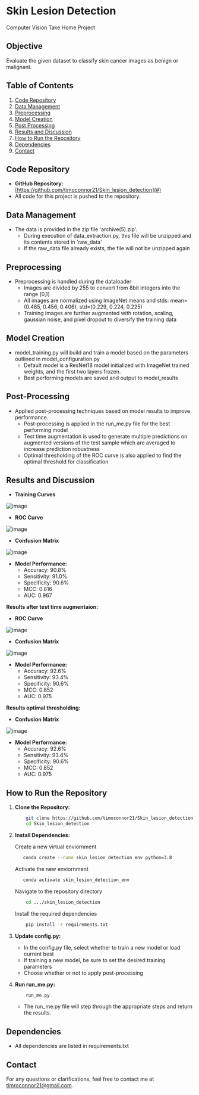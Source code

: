 # Skin Lesion Detection
Computer Vision Take Home Project

## Objective
Evaluate the given dataset to classify skin cancer images as benign or malignant.

## Table of Contents
1. [Code Repository](#code-repository)
2. [Data Management](#data-management)
3. [Preprocessing](#preprocessing)
4. [Model Creation](#model-creation)
5. [Post Processing](#post-processing)
6. [Results and Discussion](#results-and-discussion)
7. [How to Run the Repository](#how-to-run-the-repository)
8. [Dependencies](#dependencies)
9. [Contact](#contact)

## Code Repository
- **GitHub Repository:** [https://github.com/timoconnor21/Skin_lesion_detection](#)
- All code for this project is pushed to the repository.

## Data Management
- The data is provided in the zip file 'archive(5).zip'.
  - During execution of data_extraction.py, this file will be unzipped and its contents stored in 'raw_data'
  - If the raw_data file already exists, the file will not be unzipped again

## Preprocessing
- Preprocessing is handled during the dataloader
  - Images are divided by 255 to convert from 8bit integers into the range [0,1]
  - All images are normalized using ImageNet means and stds:  mean=(0.485, 0.456, 0.406), std=(0.229, 0.224, 0.225)
  - Training images are further augmented with rotation, scaling, gaussian noise, and pixel dropout to diversify the training data

## Model Creation
- model_training.py will build and train a model based on the parameters outlined in model_configuration.py
  - Default model is a ResNet18 model initialized with ImageNet trained weights, and the first two layers frozen.
  - Best performing models are saved and output to model_results

## Post-Processing
- Applied post-processing techniques based on model results to improve performance.
  - Post-processing is applied in the run_me.py file for the best performing model 
  - Test time augmentation is used to generate multiple predictions on augmented versions of the test sample which are averaged to increase prediction robustness
  - Optimal thresholding of the ROC curve is also applied to find the optimal threshold for classification

## Results and Discussion
- **Training Curves**
  
![image](https://github.com/timoconnor21/Skin_lesion_detection/assets/175061865/fa216d05-326c-4ba3-8055-03e013e06f23)
- **ROC Curve**
  
![image](https://github.com/timoconnor21/Skin_lesion_detection/assets/175061865/32092618-af30-484d-a22a-0a921b62cbdb)
- **Confusion Matrix**
  
![image](https://github.com/timoconnor21/Skin_lesion_detection/assets/175061865/835a407d-63ff-4717-a1e7-fcac6797f671)

- **Model Performance:**
  - Accuracy: 90.8%
  - Sensitivity: 91.0%
  - Specificity: 90.6%
  - MCC: 0.816
  - AUC: 0.967
 
**Results after test time augmentaion:**
- **ROC Curve**
  
![image](https://github.com/timoconnor21/Skin_lesion_detection/assets/175061865/befd8310-d37a-4e3b-9a63-5ded552aec81)
- **Confusion Matrix**
  
![image](https://github.com/timoconnor21/Skin_lesion_detection/assets/175061865/0487b3d9-448c-4e13-8e25-7fc719a8f017)


- **Model Performance:**
  - Accuracy: 92.6%
  - Sensitivity: 93.4%
  - Specificity: 90.6%
  - MCC: 0.852
  - AUC: 0.975
 
**Results optimal thresholding:**
- **Confusion Matrix**
  
![image](https://github.com/timoconnor21/Skin_lesion_detection/assets/175061865/3557a39d-8b88-449d-8d3e-483a3c031c32)

- **Model Performance:**
  - Accuracy: 92.6%
  - Sensitivity: 93.4%
  - Specificity: 90.6%
  - MCC: 0.852
  - AUC: 0.975

## How to Run the Repository
1. **Clone the Repository:**
   ```bash
       git clone https://github.com/timoconnor21/Skin_lesion_detection.git
       cd Skin_lesion_detection
   ```

2. **Install Dependencies:**

   Create a new virtual enviornment
   ```bash
      conda create --name skin_lesion_detection_env python=3.8
   ```
   
   Activate the new enviornment
   ```bash
      conda activate skin_lesion_detection_env
   ```

   Navigate to the repository directory
   ```bash
       cd .../skin_lesion_detection
   ```
   Install the required dependencies
   ```bash
       pip install -r requirements.txt
   ```
   
   

3.  **Update config.py:**
     - In the config.py file, select whether to train a new model or load current best
     - If training a new model, be sure to set the desired training parameters
     - Choose whether or not to apply post-processing

3.  **Run run_me.py:**
    ```bash
        run_me.py
    ```
     - The run_me.py file will step through the appropriate steps and return the results.

## Dependencies
- All dependencies are listed in requirements.txt

## Contact
For any questions or clarifications, feel free to contact me at timroconnor21@gmail.com.
